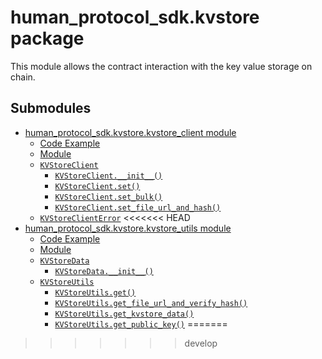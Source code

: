 # human_protocol_sdk.kvstore package

This module allows the contract interaction with the key value storage on chain.

## Submodules

* [human_protocol_sdk.kvstore.kvstore_client module](human_protocol_sdk.kvstore.kvstore_client.md)
  * [Code Example](human_protocol_sdk.kvstore.kvstore_client.md#code-example)
  * [Module](human_protocol_sdk.kvstore.kvstore_client.md#module)
  * [`KVStoreClient`](human_protocol_sdk.kvstore.kvstore_client.md#human_protocol_sdk.kvstore.kvstore_client.KVStoreClient)
    * [`KVStoreClient.__init__()`](human_protocol_sdk.kvstore.kvstore_client.md#human_protocol_sdk.kvstore.kvstore_client.KVStoreClient.__init__)
    * [`KVStoreClient.set()`](human_protocol_sdk.kvstore.kvstore_client.md#human_protocol_sdk.kvstore.kvstore_client.KVStoreClient.set)
    * [`KVStoreClient.set_bulk()`](human_protocol_sdk.kvstore.kvstore_client.md#human_protocol_sdk.kvstore.kvstore_client.KVStoreClient.set_bulk)
    * [`KVStoreClient.set_file_url_and_hash()`](human_protocol_sdk.kvstore.kvstore_client.md#human_protocol_sdk.kvstore.kvstore_client.KVStoreClient.set_file_url_and_hash)
  * [`KVStoreClientError`](human_protocol_sdk.kvstore.kvstore_client.md#human_protocol_sdk.kvstore.kvstore_client.KVStoreClientError)
<<<<<<< HEAD
* [human_protocol_sdk.kvstore.kvstore_utils module](human_protocol_sdk.kvstore.kvstore_utils.md)
  * [Code Example](human_protocol_sdk.kvstore.kvstore_utils.md#code-example)
  * [Module](human_protocol_sdk.kvstore.kvstore_utils.md#module)
  * [`KVStoreData`](human_protocol_sdk.kvstore.kvstore_utils.md#human_protocol_sdk.kvstore.kvstore_utils.KVStoreData)
    * [`KVStoreData.__init__()`](human_protocol_sdk.kvstore.kvstore_utils.md#human_protocol_sdk.kvstore.kvstore_utils.KVStoreData.__init__)
  * [`KVStoreUtils`](human_protocol_sdk.kvstore.kvstore_utils.md#human_protocol_sdk.kvstore.kvstore_utils.KVStoreUtils)
    * [`KVStoreUtils.get()`](human_protocol_sdk.kvstore.kvstore_utils.md#human_protocol_sdk.kvstore.kvstore_utils.KVStoreUtils.get)
    * [`KVStoreUtils.get_file_url_and_verify_hash()`](human_protocol_sdk.kvstore.kvstore_utils.md#human_protocol_sdk.kvstore.kvstore_utils.KVStoreUtils.get_file_url_and_verify_hash)
    * [`KVStoreUtils.get_kvstore_data()`](human_protocol_sdk.kvstore.kvstore_utils.md#human_protocol_sdk.kvstore.kvstore_utils.KVStoreUtils.get_kvstore_data)
    * [`KVStoreUtils.get_public_key()`](human_protocol_sdk.kvstore.kvstore_utils.md#human_protocol_sdk.kvstore.kvstore_utils.KVStoreUtils.get_public_key)
=======
>>>>>>> develop
